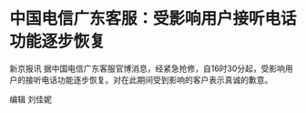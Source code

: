 

# 中国电信广东客服：受影响用户接听电话功能逐步恢复

新京报讯 据中国电信广东客服官博消息，经紧急抢修，自16时30分起，受影响用户的接听电话功能逐步恢复。对在此期间受到影响的客户表示真诚的歉意。

编辑 刘佳妮

